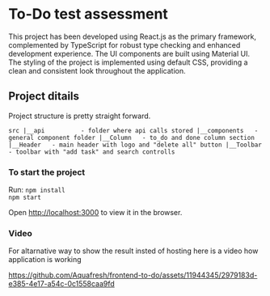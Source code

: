 # To-Do test assessment

This project has been developed using React.js as the primary framework, complemented by TypeScript for robust type checking and enhanced development experience.
 The UI components are built using Material UI. The styling of the project is implemented using default CSS, providing a clean and consistent look throughout the application.

## Project ditails

Project structure is pretty straight forward.

`src
  |__api          - folder where api calls stored
  |__components   - general component folder
      |__Column   - to_do and done column section
      |__Header   - main header with logo and "delete all" button
      |__Toolbar  - toolbar with "add task" and search controlls`


### To start the project

Run:
`npm install` <br />
`npm start`

Open [http://localhost:3000](http://localhost:3000) to view it in the browser.


### Video
For altarnative way to show the result insted of hosting here is a video how application is working

https://github.com/Aquafresh/frontend-to-do/assets/11944345/2979183d-e385-4e17-a54c-0c1558caa9fd

